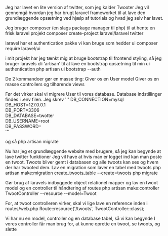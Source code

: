 Jeg har lavet en lite version af twitter, som jeg kalder Twooter
Jeg vil gennemgå hvordan jeg har brugt laravel frameworket til at lave den grundlæggende opsætning ved hjælp af tutorials og hvad jeg selv har lavet.

Jeg bruger composer (en slags package manager til php) til at hente en frisk laravel projekt
composer create-project laravel/laravel twitter

laravel har et authentication pakke vi kan bruge som hedder ui 
composer require laravel/ui

i mit projekt har jeg tænkt mig at bruge bootstrap til frontend styling, så jeg bruger laravels cli ‘artisan’ til at lave en bootstrap opsætning til min ui authentication
php artisan ui bootstrap --auth

De 2 kommandoer gør en masse ting:
Giver os en User model
Giver os en masse controllers og tilhørende views

Før det virker skal vi migrere User til vores database. Database indstillinger findes i .env filen. Jeg skrev 
'''
DB_CONNECTION=mysql <br>
DB_HOST=127.0.0.1 <br>
DB_PORT=3306 <br>
DB_DATABASE=twotter <br>
DB_USERNAME=root <br>
DB_PASSWORD= <br>
'''

og så 
php artisan migrate

Nu har jeg et grundlæggende website med brugere, så jeg kan begynde at lave twitter funktioner
Jeg vil have at hvis man er logget ind kan man poste en twoot. Twoots bliver gemt i databasen og alle twoots kan ses og hvem der har twooted dem.
Lav en migration som laver en tabel med twoots
php artisan make:migration create_twoots_table --create=twoots
php migrate

Gør brug af laravels indbyggede object relationel mapper og lav en twoot model og en controller til håndtering af routes
php artisan make:controller TwootController --resource --model=Twoot

For, at twoot controlleren virker, skal vi lige lave en reference inden i routes/web.php
Route::resource('/twoots', TwootController::class);

Vi har nu en model, controller og en database tabel, så vi kan begynde
I vores controller får man brug for, at kunne oprette en twoot, se twoots, og slette

